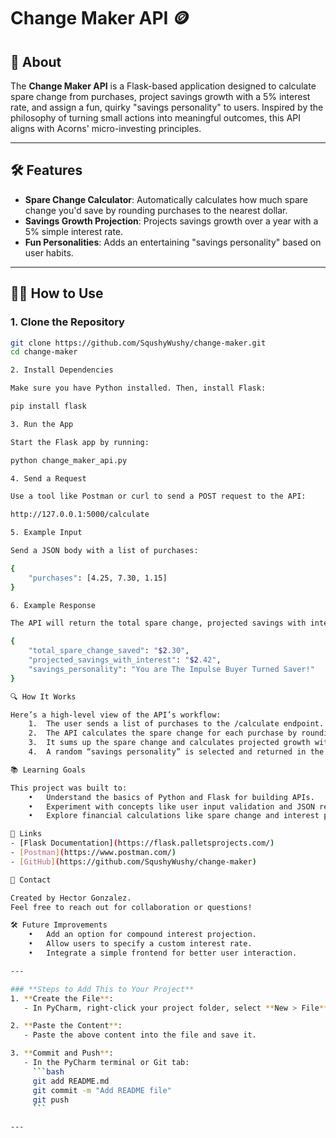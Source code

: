 # Change Maker API 🪙

## 🚀 About
The **Change Maker API** is a Flask-based application designed to calculate spare change from purchases, project savings growth with a 5% interest rate, and assign a fun, quirky "savings personality" to users. Inspired by the philosophy of turning small actions into meaningful outcomes, this API aligns with Acorns' micro-investing principles.

---

## 🛠 Features
- **Spare Change Calculator**: Automatically calculates how much spare change you'd save by rounding purchases to the nearest dollar.
- **Savings Growth Projection**: Projects savings growth over a year with a 5% simple interest rate.
- **Fun Personalities**: Adds an entertaining "savings personality" based on user habits.

---

## 🧑‍💻 How to Use
### 1. **Clone the Repository**
```bash
git clone https://github.com/SqushyWushy/change-maker.git
cd change-maker

2. Install Dependencies

Make sure you have Python installed. Then, install Flask:

pip install flask

3. Run the App

Start the Flask app by running:

python change_maker_api.py

4. Send a Request

Use a tool like Postman or curl to send a POST request to the API:

http://127.0.0.1:5000/calculate

5. Example Input

Send a JSON body with a list of purchases:

{
    "purchases": [4.25, 7.30, 1.15]
}

6. Example Response

The API will return the total spare change, projected savings with interest, and a fun personality:

{
    "total_spare_change_saved": "$2.30",
    "projected_savings_with_interest": "$2.42",
    "savings_personality": "You are The Impulse Buyer Turned Saver!"
}

🔍 How It Works

Here’s a high-level view of the API’s workflow:
	1.	The user sends a list of purchases to the /calculate endpoint.
	2.	The API calculates the spare change for each purchase by rounding up to the nearest dollar.
	3.	It sums up the spare change and calculates projected growth with a 5% simple interest rate.
	4.	A random “savings personality” is selected and returned in the response.

📚 Learning Goals

This project was built to:
	•	Understand the basics of Python and Flask for building APIs.
	•	Experiment with concepts like user input validation and JSON responses.
	•	Explore financial calculations like spare change and interest projection.

🔗 Links
- [Flask Documentation](https://flask.palletsprojects.com/)
- [Postman](https://www.postman.com/)
- [GitHub](https://github.com/SqushyWushy/change-maker)

📩 Contact

Created by Hector Gonzalez.
Feel free to reach out for collaboration or questions!

🛠 Future Improvements
	•	Add an option for compound interest projection.
	•	Allow users to specify a custom interest rate.
	•	Integrate a simple frontend for better user interaction.

---

### **Steps to Add This to Your Project**
1. **Create the File**:
   - In PyCharm, right-click your project folder, select **New > File**, and name it `README.md`.

2. **Paste the Content**:
   - Paste the above content into the file and save it.

3. **Commit and Push**:
   - In the PyCharm terminal or Git tab:
     ```bash
     git add README.md
     git commit -m "Add README file"
     git push
     ```

---